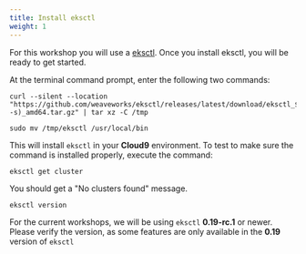 ```yaml
---
title: Install eksctl
weight: 1
---
```


For this workshop you will use a [eksctl](https://eksctl.io/introduction/#installation). Once you install eksctl, you will be ready to get started.

At the terminal command prompt, enter the following two commands:

```
curl --silent --location "https://github.com/weaveworks/eksctl/releases/latest/download/eksctl_$(uname -s)_amd64.tar.gz" | tar xz -C /tmp
```

```
sudo mv /tmp/eksctl /usr/local/bin
```

This will install `eksctl` in your **Cloud9** environment. To test to make sure the command is installed properly, execute the command:

```
eksctl get cluster
```

You should get a "No clusters found" message.

```
eksctl version
```

For the current workshops, we will be using `eksctl` **0.19-rc.1** or newer. Please verify the version, as some features are only available in the **0.19** version of `eksctl`